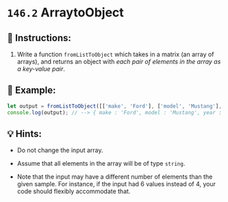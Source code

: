 # `146.2` ArraytoObject

## 📝 Instructions:

1. Write a function `fromListToObject` which takes in a matrix (an array of arrays), and returns an object with *each pair of elements in the array as a key-value pair*.

## 📎 Example:

```js
let output = fromListToObject([['make', 'Ford'], ['model', 'Mustang'], ['year', 1964]]);
console.log(output); // --> { make : 'Ford', model : 'Mustang', year : 1964 }
```

## 💡 Hints:

+ Do not change the input array. 

+ Assume that all elements in the array will be of type `string`.

+ Note that the input may have a different number of elements than the given sample. For instance, if the input had 6 values instead of 4, your code should flexibly accommodate that.
